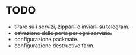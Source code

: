 # TODO
- <strike>tirare su i servizi, zipparli e inviarli su telegram.</strike>
- <strike>estrazione delle porte per ogni servizio.</strike>
- configurazione packmate.
- configurazione destructive farm.
